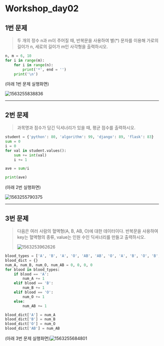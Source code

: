 # Workshop_day02



## 1번 문제

> 두 개의 정수 n과 m이 주어질 때, 반복문을 사용하여 별(*) 문자를 이용해
> 가로의 길이가 n, 세로의 길이가 m인 사각형을 출력하시오.

```python
n, m = 6, 10
for i in range(m):
    for i in range(n):
        print('*', end = '')
    print('\n')
```

(아래 1번 문제 실행화면)

![1563255838836](C:\Users\student\AppData\Roaming\Typora\typora-user-images\1563255838836.png)



-------------------------------------------------------------



## 2번 문제

> 과목명과 점수가 담긴 딕셔너리가 있을 때, 평균 점수를 출력하시오.

```python
student = {'python': 80, 'algorithm': 99, 'django': 89, 'flask': 83}
sum = 0
i = 0
for val in student.values():
    sum += int(val)
    i += 1

ave = sum/i

print(ave)
```

(아래 2번 실행화면)



![1563255790375](C:\Users\student\AppData\Roaming\Typora\typora-user-images\1563255790375.png)



-------------------------------------------------



## 3번 문제

> 다음은 여러 사람의 혈액형(A, B, AB, O)에 대한 데이터이다. 반복문을 사용하여 key는 혈액형의 종류, value는 인원 수인 딕셔너리를 만들고 출력하시오.
>
> ![1563253962626](C:\Users\student\AppData\Roaming\Typora\typora-user-images\1563253962626.png)

```python
blood_types = ['A', 'B', 'A', 'O', 'AB', 'AB', 'O', 'A', 'B', 'O', 'B', 'AB',]
blood_dict = {}
num_A, num_B, num_O, num_AB = 0, 0, 0, 0
for blood in blood_types:
    if blood == 'A':
        num_A += 1
    elif blood == 'B':
        num_B += 1
    elif blood == 'O':
        num_O += 1
    else:
        num_AB += 1

blood_dict['A'] = num_A
blood_dict['B'] = num_B
blood_dict['O'] = num_O
blood_dict['AB'] = num_AB
```

(아래 3번 문제 실행화면)![1563255684801](C:\Users\student\AppData\Roaming\Typora\typora-user-images\1563255684801.png)